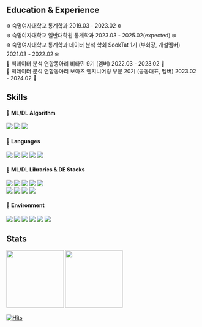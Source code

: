 
<div align="left">

## Education & Experience

❄️ 숙명여자대학교 통계학과 2019.03 - 2023.02 ❄️ <br> 
❄️ 숙명여자대학교 일반대학원 통계학과 2023.03 - 2025.02(expected) ❄️ <br> 
❄️ 숙명여자대학교 통계학과 데이터 분석 학회 SookTat 1기 (부회장, 개설멤버) 2021.03 - 2022.02 ❄️ <br> 
🍊 빅데이터 분석 연합동아리 비타민 9기 (멤버) 2022.03 - 2023.02 🍊<br>
🐘 빅데이터 분석 연합동아리 보아즈 엔지니어링 부문 20기 (공동대표, 멤버) 2023.02 - 2024.02 🐘<br>

</div>

<div align="left">

## Skills

#### 📙 ML/DL Algorithm

<img src="https://img.shields.io/badge/RecSys-e0e0e0?style=flat&logo=RecSys&logoColor=white"/>

<img src="https://img.shields.io/badge/Graph-e0e0e0?style=flat&logo=Graph&logoColor=white"/>

<img src="https://img.shields.io/badge/Multi%20Armed%20Bandit-e0e0e0?style=flat&logo=MultiArmedBandit&logoColor=white"/>

#### 📘 Languages

<img src="https://img.shields.io/badge/Python-3776AB?style=flat&logo=Python&logoColor=white"/>

<img src="https://img.shields.io/badge/R-276DC3?style=flat&logo=R&logoColor=white"/>

<img src="https://img.shields.io/badge/SAS-0072C6?style=flat&logo=SAS&logoColor=blue"/>

<img src="https://img.shields.io/badge/Linux-FCC624?style=flat&logo=Linux&logoColor=white"/>

<img src="https://img.shields.io/badge/MySQL-4479A1?style=flat&logo=MySQL&logoColor=black"/>

#### 📕 ML/DL Libraries & DE Stacks

<img src="https://img.shields.io/badge/pandas-150458?style=flat&logo=pandas&logoColor=white"/>

<img src="https://img.shields.io/badge/NumPy-013243?style=flat&logo=NumPy&logoColor=white"/>

<img src="https://img.shields.io/badge/scikit%20learn-F7931E?style=flat&logo=scikit-learn&logoColor=white"/>

<img src="https://img.shields.io/badge/PyTorch-EE4C2C?style=flat&logo=PyTorch&logoColor=white"/>
  
<img src="https://img.shields.io/badge/TensorFlow-FF6F00?style=flat&logo=TensorFlow&logoColor=white"/> 

<br>

<img src="https://img.shields.io/badge/Spark-E25A1C?style=flat&logo=apachespark&logoColor=white"/>
  
<img src="https://img.shields.io/badge/Docker-2496ED?style=flat&logo=Docker&logoColor=white"/>

<img src="https://img.shields.io/badge/MLflow-0194E2?style=flat&logo=mlflow&logoColor=white"/>

<img src="https://img.shields.io/badge/Airflow-017CEE?style=flat&logo=apacheairflow&logoColor=white"/>


#### 📗 Environment

<img src="https://img.shields.io/badge/macOS-000000?style=flat&logo=macOS&logoColor=white"/>

<img src="https://img.shields.io/badge/PyCharm-000000?style=flat&logo=PyCharm&logoColor=white"/>

<img src="https://img.shields.io/badge/RStudio-75AADB?style=flat&logo=RStudio&logoColor=white"/>

<img src="https://img.shields.io/badge/Git-F05032?style=flat&logo=Git&logoColor=white"/>

<img src="https://img.shields.io/badge/Slack-4A154B?style=flat&logo=Slack&logoColor=white"/>

<img src="https://img.shields.io/badge/Notion-000000?style=flat&logo=Notion&logoColor=white"/>

## Stats
<p>
<img height="150em" src="http://mazassumnida.wtf/api/v2/generate_badge?boj=yunseo7878">
<img height="150em" src="https://github-readme-stats.vercel.app/api/top-langs/?username=YunSeo00&hide=Jupyter%20Notebook&layout=compact&bg_color=30,e96443,904e95&title_color=fff&text_color=fff">
</p>

[![Hits](https://hits.seeyoufarm.com/api/count/incr/badge.svg?url=https%3A%2F%2Fgithub.com%2FYunSeo00&count_bg=%23EB8B10&title_bg=%23684327&icon=&icon_color=%23E7E7E7&title=VISIT&edge_flat=false)](https://github.com/YunSeo00)
